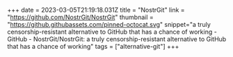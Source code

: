 +++
date = 2023-03-05T21:19:18.031Z
title = "NostrGit"
link = "https://github.com/NostrGit/NostrGit"
thumbnail = "https://github.githubassets.com/pinned-octocat.svg"
snippet="a truly censorship-resistant alternative to GitHub that has a chance of working - GitHub - NostrGit/NostrGit: a truly censorship-resistant alternative to GitHub that has a chance of working"
tags = ["alternative-git"]
+++
